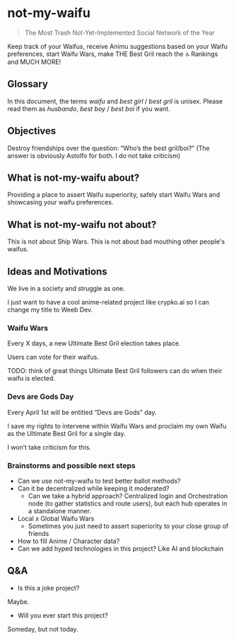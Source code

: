 # not-my-waifu

> The Most Trash Not-Yet-Implemented Social Network of the Year

Keep track of your Waifus, receive Animu suggestions based on your Waifu preferences, start Waifu Wars, make THE Best Gril reach the :top: Rankings and MUCH MORE!

## Glossary

In this document, the terms _waifu_ and _best girl_ / _best gril_ is unisex. Please read them as _husbando_, _best boy_ / _best boi_ if you want.

## Objectives

Destroy friendships over the question: “Who’s the best gril/boi?” (The answer is obviously Astolfo for both. I do not take criticism)

## What is not-my-waifu about?

Providing a place to assert Waifu superiority, safely start Waifu Wars and showcasing your waifu preferences.

## What is not-my-waifu not about?

This is not about Ship Wars. This is not about bad mouthing other people's waifus.

## Ideas and Motivations

We live in a society and struggle as one.

I just want to have a cool anime-related project like crypko.ai so I can change my title to Weeb Dev.

### Waifu Wars

Every X days, a new Ultimate Best Gril election takes place.

Users can vote for their waifus.

TODO: think of great things Ultimate Best Gril followers can do when their waifu is elected.

### Devs are Gods Day

Every April 1st will be entitled “Devs are Gods” day.

I save my rights to intervene within Waifu Wars and proclaim my own Waifu as the Ultimate Best Gril for a single day.

I won’t take criticism for this.

### Brainstorms and possible next steps

- Can we use not-my-waifu to test better ballot methods?
- Can it be decentralized while keeping it moderated?
    - Can we take a hybrid approach? Centralized login and Orchestration node (to gather statistics and route users), but each hub operates in a standalone manner.
- Local x Global Waifu Wars
    - Sometimes you just need to assert superiority to your close group of friends
- How to fill Anime / Character data?
- Can we add hyped technologies in this project? Like AI and blockchain

## Q&A

- Is this a joke project?

Maybe.

- Will you ever start this project?

Someday, but not today.

